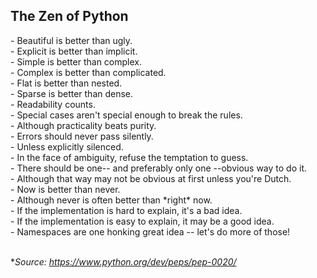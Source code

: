 <H2>The Zen of Python</H2>
- Beautiful is better than ugly.<BR>
- Explicit is better than implicit.<BR>
- Simple is better than complex.<BR>
- Complex is better than complicated.<BR>
- Flat is better than nested.<BR>
- Sparse is better than dense.<BR>
- Readability counts.<BR>
- Special cases aren't special enough to break the rules.<BR>
- Although practicality beats purity.<BR>
- Errors should never pass silently.<BR>
- Unless explicitly silenced.<BR>
- In the face of ambiguity, refuse the temptation to guess.<BR>
- There should be one-- and preferably only one --obvious way to do it.<BR>
- Although that way may not be obvious at first unless you're Dutch.<BR>
- Now is better than never.<BR>
- Although never is often better than *right* now.<BR>
- If the implementation is hard to explain, it's a bad idea.<BR>
- If the implementation is easy to explain, it may be a good idea.<BR>
- Namespaces are one honking great idea -- let's do more of those!<BR><BR>

*<I>Source: https://www.python.org/dev/peps/pep-0020/</I>
